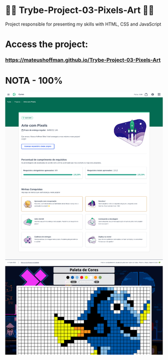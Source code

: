 # 💚💚 Trybe-Project-03-Pixels-Art 💚💚

Project responsible for presenting my skills with HTML, CSS and JavaScript 

# Access the project:
### https://mateushoffman.github.io/Trybe-Project-03-Pixels-Art

# NOTA - 100%

<div align="center" margin="50px">
	<img src="img/nota-project-03-(1366x1500).png"/>
	<img src="img/project-03.png"/>
</div>
